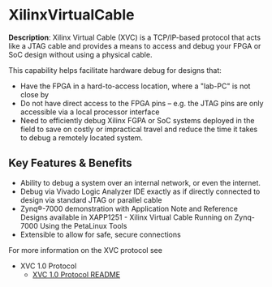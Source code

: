 # XilinxVirtualCable
**Description**:  Xilinx Virtual Cable (XVC) is a TCP/IP-based protocol that 
acts like a JTAG cable and provides a means to access and debug your 
FPGA or SoC design without using a physical cable. 

This capability helps facilitate hardware debug for designs that:
* Have the FPGA in a hard-to-access location, where a "lab-PC" is not close by
* Do not have direct access to the FPGA pins – e.g. the JTAG pins are only accessible via a local processor interface
* Need to efficiently debug Xilinx FGPA or SoC systems deployed in the field to save on costly or impractical travel and reduce the time it takes to debug a remotely located system.

## Key Features & Benefits
* Ability to debug a system over an internal network, or even the internet.
* Debug via Vivado Logic Analyzer IDE exactly as if directly connected to design via standard JTAG or parallel cable
* Zynq®-7000 demonstration with Application Note and Reference Designs available in XAPP1251 - Xilinx Virtual Cable Running on Zynq-7000 Using the PetaLinux Tools
* Extensible to allow for safe, secure connections

For more information on the XVC protocol see 
* XVC 1.0 Protocol
  * [XVC 1.0 Protocol README](README_XVC_v1_0.txt) 

